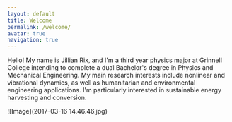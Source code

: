 ```yaml
---
layout: default
title: Welcome
permalink: /welcome/
avatar: true
navigation: true
---
```

Hello! My name is Jillian Rix, and I'm a third year physics major at Grinnell College intending to complete a dual Bachelor's degree in Physics and Mechanical Engineering. My main research interests include nonlinear and vibrational dynamics, as well as humanitarian and environmental engineering applications. I'm particularly interested in sustainable energy harvesting and conversion.

![Image](2017-03-16 14.46.46.jpg)
